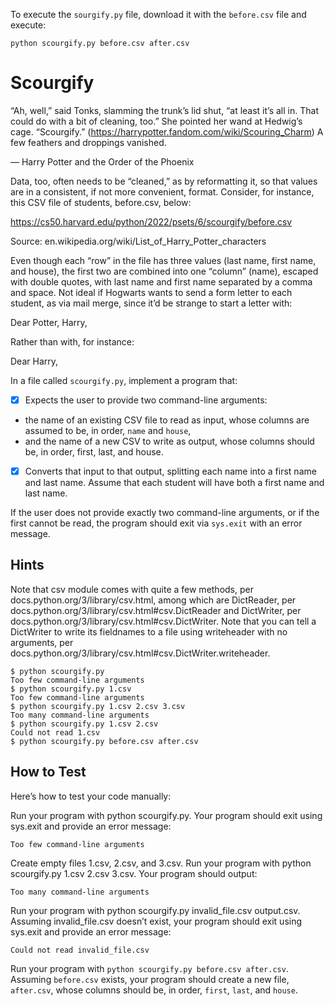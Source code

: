 To execute the ``sourgify.py`` file, download it with the ``before.csv`` file and execute:
````
python scourgify.py before.csv after.csv
````


# Scourgify
“Ah, well,” said Tonks, slamming the trunk’s lid shut, “at least it’s all in. That could do with a bit of cleaning, too.” She pointed her wand at Hedwig’s cage. “Scourgify.” (https://harrypotter.fandom.com/wiki/Scouring_Charm) A few feathers and droppings vanished.

— Harry Potter and the Order of the Phoenix

Data, too, often needs to be “cleaned,” as by reformatting it, so that values are in a consistent, if not more convenient, format. Consider, for instance, this CSV file of students, before.csv, below:

https://cs50.harvard.edu/python/2022/psets/6/scourgify/before.csv

Source: en.wikipedia.org/wiki/List_of_Harry_Potter_characters

Even though each “row” in the file has three values (last name, first name, and house), the first two are combined into one “column” (name), escaped with double quotes, with last name and first name separated by a comma and space. Not ideal if Hogwarts wants to send a form letter to each student, as via mail merge, since it’d be strange to start a letter with:

  Dear Potter, Harry,

Rather than with, for instance:

  Dear Harry,

In a file called ``scourgify.py``, implement a program that:

- [x] Expects the user to provide two command-line arguments:
- the name of an existing CSV file to read as input, whose columns are assumed to be, in order, ``name`` and ``house``, 
- and the name of a new CSV to write as output, whose columns should be, in order, first, last, and house.
- [x] Converts that input to that output, splitting each name into a first name and last name. Assume that each student will have both a first name and last name.

If the user does not provide exactly two command-line arguments, or if the first cannot be read, the program should exit via ``sys.exit`` with an error message.

## Hints
Note that csv module comes with quite a few methods, per docs.python.org/3/library/csv.html, among which are DictReader, per docs.python.org/3/library/csv.html#csv.DictReader and DictWriter, per docs.python.org/3/library/csv.html#csv.DictWriter.
Note that you can tell a DictWriter to write its fieldnames to a file using writeheader with no arguments, per docs.python.org/3/library/csv.html#csv.DictWriter.writeheader.
````
$ python scourgify.py                                                           
Too few command-line arguments                                                  
$ python scourgify.py 1.csv                                                     
Too few command-line arguments                                                  
$ python scourgify.py 1.csv 2.csv 3.csv                                         
Too many command-line arguments                                                 
$ python scourgify.py 1.csv 2.csv                                               
Could not read 1.csv                                                            
$ python scourgify.py before.csv after.csv
````

## How to Test
Here’s how to test your code manually:

Run your program with python scourgify.py. Your program should exit using sys.exit and provide an error message:
````
Too few command-line arguments
````
Create empty files 1.csv, 2.csv, and 3.csv. Run your program with python scourgify.py 1.csv 2.csv 3.csv. Your program should output:
````
Too many command-line arguments
````
Run your program with python scourgify.py invalid_file.csv output.csv. Assuming invalid_file.csv doesn’t exist, your program should exit using sys.exit and provide an error message:
````
Could not read invalid_file.csv
````
Run your program with ``python scourgify.py before.csv after.csv``. Assuming ``before.csv`` exists, your program should create a new file, ``after.csv``, whose columns should be, in order, ``first``, ``last``, and ``house``.
